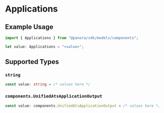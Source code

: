 # Applications

## Example Usage

```typescript
import { Applications } from "@panora/sdk/models/components";

let value: Applications = "<value>";
```

## Supported Types

### `string`

```typescript
const value: string = /* values here */
```

### `components.UnifiedAtsApplicationOutput`

```typescript
const value: components.UnifiedAtsApplicationOutput = /* values here */
```


